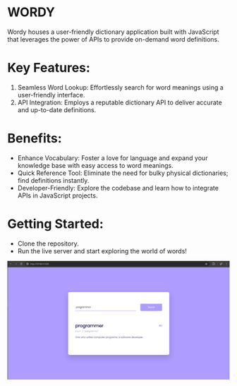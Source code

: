 # WORDY
Wordy  houses a user-friendly dictionary application built with JavaScript that leverages the power of APIs to provide on-demand word definitions.

# Key Features:

1. Seamless Word Lookup: Effortlessly search for word meanings using a user-friendly interface.
2. API Integration: Employs a reputable dictionary API to deliver accurate and up-to-date definitions.

# Benefits:

* Enhance Vocabulary: Foster a love for language and expand your knowledge base with easy access to word meanings.
* Quick Reference Tool: Eliminate the need for bulky physical dictionaries; find definitions instantly.
* Developer-Friendly: Explore the codebase and learn how to integrate APIs in JavaScript projects.

# Getting Started:

- Clone the repository.
- Run the live server and start exploring the world of words!

![App Preview](images/dict.png)

